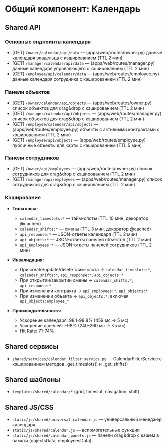 # Общий компонент: Календарь

## Shared API

### Основные эндпоинты календаря
- [GET] `/owner/calendar/api/data` — (apps/web/routes/owner.py) данные календаря владельца с кэшированием (TTL 2 мин)
- [GET] `/manager/calendar/api/data` — (apps/web/routes/manager.py) данные календаря управляющего с кэшированием (TTL 2 мин)
- [GET] `/employee/api/calendar/data` — (apps/web/routes/employee.py) данные календаря сотрудника с кэшированием (TTL 2 мин)

### Панели объектов
- [GET] `/owner/calendar/api/objects` — (apps/web/routes/owner.py) список объектов для drag&drop с кэшированием (TTL 2 мин)
- [GET] `/manager/calendar/api/objects` — (apps/web/routes/manager.py) список объектов для drag&drop с кэшированием (TTL 2 мин)
- [GET] `/employee/calendar/api/objects` — (apps/web/routes/employee.py) объекты с активными контрактами с кэшированием (TTL 2 мин)
- [GET] `/employee/api/objects` — (apps/web/routes/employee.py) публичные объекты для карты с кэшированием (TTL 5 мин)

### Панели сотрудников
- [GET] `/owner/api/employees` — (apps/web/routes/owner.py) список сотрудников для drag&drop с кэшированием (TTL 2 мин)
- [GET] `/manager/api/employees` — (apps/web/routes/manager.py) список сотрудников для drag&drop с кэшированием (TTL 2 мин)

### Кэширование
- **Типы кэша:**
  - `calendar_timeslots:*` — тайм-слоты (TTL 10 мин, декоратор @cached)
  - `calendar_shifts:*` — смены (TTL 3 мин, декоратор @cached)
  - `api_response:*` — JSON-ответы календаря (TTL 2 мин)
  - `api_objects:*` — JSON-ответы панелей объектов (TTL 2 мин)
  - `api_employees:*` — JSON-ответы панелей сотрудников (TTL 2 мин)

- **Инвалидация:**
  - При create/update/delete тайм-слота → `calendar_timeslots:*`, `calendar_shifts:*`, `api_response:*`, `api_objects:*`
  - При открытии/закрытии смены → `calendar_shifts:*`, `api_response:*`
  - При изменении контракта → `api_employees:*`, `api_objects:*`
  - При изменении объекта → `api_objects:*`, включая `api_objects:employee_*`

- **Производительность:**
  - Ускорение календаря: 98.1-98.8% (459 мс → 5 мс)
  - Ускорение панелей: ~98% (240-260 мс → <5 мс)
  - Hit Rate: 71-74%

## Shared сервисы
- `shared/services/calendar_filter_service.py` — CalendarFilterService с кэшированием методов _get_timeslots() и _get_shifts()

## Shared шаблоны
- `templates/shared/calendar/*` (grid, timeslot, navigation, shift)

## Shared JS/CSS
- `static/js/shared/universal_calendar.js` — универсальный менеджер календаря
- `static/js/shared/calendar.js` — вспомогательные функции
- `static/js/shared/calendar_panels.js` — панели drag&drop с кэшем в памяти (objectsData, employeesData)
